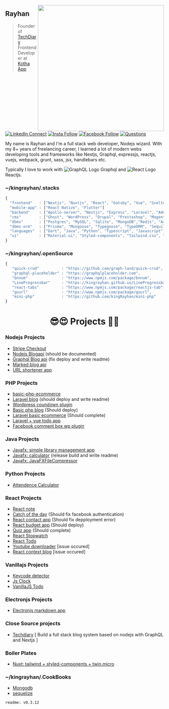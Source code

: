 [<img align="right" width="400" src="https://github-readme-stats.vercel.app/api?username=kingrayhan&show_icons=true"/>](https://github.com/kingrayhan)

## Rayhan

> Founder of [TechDiary](https://www.techdiary.dev) <br/>
> Frontend Developer at [Kotha App](https://kotha.app) <br/>

[![LinkedIn Connect](https://img.shields.io/badge/%20-Connect-black?color=14171A&labelColor=212121&logo=linkedin&logoColor=ffffff)](https://www.linkedin.com/in/kingrayhan)   [![Insta Follow](https://img.shields.io/badge/%20-Follow-black?color=14171A&labelColor=d81b60&logo=instagram&logoColor=ffffff)](https://www.instagram.com/king_rayhan)   [![Facebook Follow](https://img.shields.io/badge/%20-Follow-black?color=14171A&labelColor=1976d2&logo=facebook&logoColor=ffffff)](https://www.facebook.com/kingrayhan2) [![Questions](https://img.shields.io/badge/%20-Questions-black?color=14171A&labelColor=fff&logo=stackoverflow&logoColor=0c0d0e26)](https://stackoverflow.com/users/3705299/king-rayhan)


My name is Rayhan and I'm a full stack web developer, Nodejs wizard. With my 8+ years of freelancing career, I learned a lot of modern webs developing tools and frameworks like Nestjs, Graphql, expressjs, reactjs, vuejs, webpack, grunt, sass, jsx, handlebars etc.

Typically I love to work with ![GraphQL Logo](https://img.icons8.com/color/18/000000/graphql.png) Graphql and ![React Logo](https://img.icons8.com/office/16/000000/react.png) Reactjs.


### ~/kingrayhan/.stacks

```js
{
  "frontend"   : ["Nextjs", "Nuxtjs", "React", "Gatsby", "Vue", "Svelte", ...more],
  "mobile-app" : ["React Native", "Flutter"]
  "backend"    : ["Apollo-server", "Nestjs", "Express", "Laravel", "Adonisjs", "Django", "Flask"],
  "cms"        : ["Ghost", "WordPress", "Drupal", "Prestashop", "Magento", "kirby", "Strapi", "Contentful", "Shopify", "Netlify-cms"],
  "dbms"       : ["Postgres", "MySQL", "Sqlite", "MongoDB","Redis", "Array 😂"],
  "dbms-orm"   : ["Prisma", "Mongoose", "Typegoose", "TypeORM", "Sequilize", "knex"]
  "languages"  : ["Dart", "Java", "Python", "Typescript", "Javascript", "php", "C", "C++", "Ada"],
  "ui"         : ["Material-ui", "Styled-components", "Tailwind.css", "Bulma" ...more]
}
```

### ~/kingrayhan/.openSource

```js
{
   "quick-crud"          : "https://github.com/graph-land/quick-crud",
   "graphql-placeholder" : "https://graphqlplaceholder.com",
   "bnnum"               : "https://www.npmjs.com/package/bnnum",
   "LineProgressbar"     : "https://kingrayhan.github.io/LineProgressbar/data-attrs-demo.html",
   "react-tabs"          : "https://www.npmjs.com/package/reactjs-tab",
   "gourl"               : "https://www.npmjs.com/package/gourl",
   "mini-php"            : "https://github.com/kingRayhan/mini-php"
}
```

<h1 align="center">😎😍 Projects 🥰🤗</h1>

### Nodejs Projects
- [Stripe Checkout](https://github.com/kingRayhan/stripe-checkout)
- [Nodejs Blogapi](https://github.com/kingRayhan/nodeblogapi) (should be documented)
- [Graphql Blog api](https://github.com/kingRayhan/blog-graphql-server) (fix deploy and write readme)
- [Marked blog api](https://github.com/kingRayhan/marked-blog)
- [URL shortener app](https://github.com/kingRayhan/node-shortener)

### PHP Projects
- [basic-php-ecommerce](https://github.com/kingRayhan/basic-php-ecommerce)
- [Laravel blog](https://github.com/kingRayhan/larablog) (should deploy and write readme)
- [Wordpress coundown plugin](https://github.com/kingRayhan/Easy-CountDowner)
- [Basic php blog](https://github.com/kingRayhan/simple-php-blog) (Should deploy)
- [Laravel basic ecommerce](https://github.com/kingRayhan/lara-ecommerce) (Should complete)
- [Laravel + vue todo app](https://github.com/kingRayhan/kingtodo)
- [Facebook comment box wp plugin](https://github.com/kingRayhan/Facebook-comment-box)

### Java Projects
- [Javafx: simple library management app](https://github.com/kingRayhan/NSU-Library)
- [Javafx: calculator](https://github.com/kingRayhan/javaCalculator) (release build and write readme)
- [Javafx: JavaFXFileCompressor](https://github.com/kingRayhan/JavaFXFileCompressor)

### Python Projects
- [Attendence Calculator](https://github.com/kingRayhan/attendance-calculator)

### React Projects
- [React note](https://github.com/kingRayhan/react-note)
- [Catch of the day](https://github.com/kingRayhan/catch-of-the-day) (Should fix facebook authentication)
- [React contact app](https://github.com/kingRayhan/firecontacts) (Should fix depployment error)
- [React budget app](https://github.com/kingRayhan/react-budgetapp) (Should deploy)
- [Quiz app](https://github.com/kingRayhan/react-quizer) (Should complete)
- [React Stopwatch](https://github.com/kingRayhan/react-stopwatch)
- [React Todo](https://github.com/kingRayhan/react-todo)
- [Youtube downloader](https://github.com/kingRayhan/youtube-downloader-frontend) [issue occured]
- [React context blog](https://github.com/kingRayhan/react-context-blog) [issue occured]

### Vanillajs Projects
- [Keycode detector](https://github.com/kingRayhan/keycode)
- [Js Clock](https://github.com/kingRayhan/js-clock)
- [VanillaJS Todo](https://github.com/kingRayhan/es6-todo)

### Electronjs Projects
- [Electronjs markdown app](https://github.com/kingRayhan/markdownpen)

### Close Source projects
- [Techdiary](https://techdiary.dev) [ Build a full stack blog system based on nodejs with GraphQL and Nextjs ]

### Boiler Plates
- [Nuxt: tailwind + styled-components + twin.micro](https://github.com/kingRayhan/tailwind-with-styled-components-and-nextjs)

### ~/kingrayhan/.CookBooks
- [Mongodb](https://mongoosecookbook.netlify.app/)
- [sequelize](https://sequelize.netlify.app/)


```
readme: v0.3.12
```
